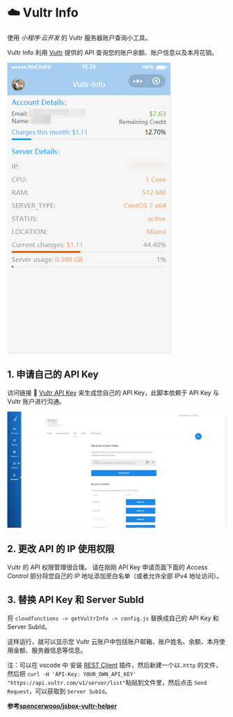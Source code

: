 # :cloud: Vultr Info
使用 *小程序·云开发* 的 Vultr 服务器账户查询小工具。

Vultr Info 利用 [Vultr](https://vultr.com) 提供的 API 查询您的账户余额、账户信息以及本月花销。

![img](./images/1.png)

## 1. 申请自己的 API Key

访问链接 :link: [Vultr API Key](https://my.vultr.com/settings/#settingsapi) 来生成您自己的 API Key，此脚本依赖于 API Key 与 Vultr 账户进行沟通。

![img](./images/2.png)

## 2. 更改 API 的 IP 使用权限

Vultr 的 API 权限管理很合理。
请在刚刚 API Key 申请页面下面的 *Access Control* 部分将您自己的 IP 地址添加至白名单（或者允许全部 IPv4 地址访问）。

## 3. 替换 API Key 和 Server SubId

将 `cloudfunctions -> getVultrInfo -> config.js` 替换成自己的 API Key 和 Server SubId。

这样运行，就可以显示您 Vultr 云账户中包括账户邮箱、账户姓名、余额、本月使用金额、服务器信息等信息。

注：可以在 vscode 中 安装 [REST Client](https://marketplace.visualstudio.com/items?itemName=humao.rest-client) 插件，然后新建一个以`.http` 的文件，然后把 `curl -H 'API-Key: YOUR_OWN_API_KEY' "https://api.vultr.com/v1/server/list"`粘贴到文件里，然后点击 `Send Request`，可以获取到 `Server SubId`。  

__参考[spencerwooo/jsbox-vultr-helper](https://github.com/spencerwooo/jsbox-vultr-helper)__